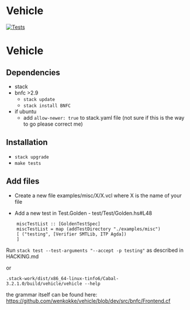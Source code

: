 
# Vehicle

[![Tests](https://github.com/wenkokke/vehicle/actions/workflows/vehicle-tests.yml/badge.svg)](https://github.com/wenkokke/vehicle/actions/workflows/vehicle-tests.yml)

# Vehicle


## Dependencies
   - stack
   - bnfc >2.9
       - `stack update`
       - `stack install BNFC`
   - if ubuntu
       - add `allow-newer: true` to stack.yaml file (not sure if this is the way to go please correct me)

## Installation
   - `stack upgrade`
   - `make tests`

## Add files

   - Create a new file examples/misc/X/X.vcl where X is the name of your file

   - Add a new test in Test.Golden - test/Test/Golden.hs#L48

   ```
       miscTestList :: [GoldenTestSpec]
       miscTestList = map (addTestDirectory "./examples/misc")
       [ ("testing", [Verifier SMTLib, ITP Agda])
       ]
   ```

   Run `stack test --test-arguments "--accept -p testing"` as described in HACKING.md

   or

   `.stack-work/dist/x86_64-linux-tinfo6/Cabal-3.2.1.0/build/vehicle/vehicle --help`


the grammar itself can be found here:
        https://github.com/wenkokke/vehicle/blob/dev/src/bnfc/Frontend.cf
